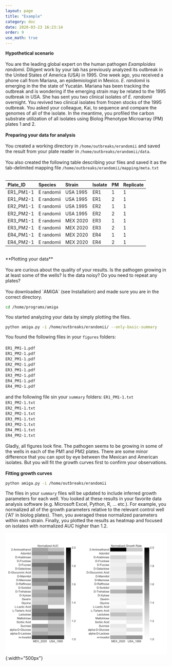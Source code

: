 ```yaml
---
layout: page
title: "Example"
category: doc
date: 2020-03-23 16:23:14
order: 9
use_math: true
---
```


**Hypothetical scenario**
<br /><br/>
You are the leading global expert on the human pathogen *Examploides randomii*. Diligent work by your lab has previously analyzed its outbreak in the United States of America (USA) in 1995. One week ago, you received a phone call from Mariana, an epidemiologist in Mexico. *E. randomii* is emerging in the the state of Yucatán. Mariana has been tracking the outbreak and is wondering if the emerging strain may be related to the 1995 outbreak in USA. She has sent you two clinical isolates of *E. randomii* overnight. You revived two clinical isolates from frozen stocks of the 1995 outbreak. You asked your colleague, Kai, to sequence and compare the genomes of all of the isolate. In the meantime, you profiled the carbon substrate utilization of all isolates using Biolog Phenotype Microarray (PM) plates 1 and 2.
<br /><br/>
**Preparing your data for analysis**
<br /><br/>
You created a working directory in `/home/outbreaks/erandomii` and saved the result from your plate reader in `/home/outbreaks/erandomii/data`.
<br /><br/>
You also created the following table describing your files and saved it as the tab-delimited mapping file `/home/outbreaks/erandomii/mapping/meta.txt`
<br /><br />

|Plate_ID|Species|Strain|Isolate|PM|Replicate|
|:---|:---|:---|:---|:---|:---|
|ER1_PM1-1|E randomii|USA 1995|ER1|1|1|
|ER1_PM2-1|E randomii|USA 1995|ER1|2|1|
|ER2_PM1-1|E randomii|USA 1995|ER2|1|1|
|ER2_PM2-1|E randomii|USA 1995|ER2|2|1|
|ER3_PM1-1|E randomii|MEX 2020|ER3|1|1|
|ER3_PM2-1|E randomii|MEX 2020|ER3|2|1|
|ER4_PM1-1|E randomii|MEX 2020|ER4|1|1|
|ER4_PM2-1|E randomii|MEX 2020|ER4|2|1|

<br />
**Plotting your data**
<br /><br/>
You are curious about the quality of your results. Is the pathogen growing in at least some of the wells? Is the data noisy? Do you need to repeat any plates?
<br /><br/>
You downloaded `AMiGA` (see Installation) and made sure you are in the correct directory.

```bash
cd /home/programs/amiga
```

You started analyzing your data by simply plotting the files.

```bash
python amiga.py -i /home/outbreaks/erandomii/ --only-basic-summary
```

You found the following files in your `figures` folders:
<br /><br/>
`ER1_PM1-1.pdf`<br/>
`ER1_PM2-1.pdf`<br/>
`ER2_PM1-1.pdf`<br/>
`ER2_PM2-1.pdf`<br/>
`ER3_PM1-1.pdf`<br/>
`ER3_PM2-1.pdf`<br/>
`ER4_PM1-1.pdf`<br/>
`ER4_PM2-1.pdf`<br/>
<br/>
and the following file sin your `summary` folders:
`ER1_PM1-1.txt`<br/>
`ER1_PM2-1.txt`<br/>
`ER2_PM1-1.txt`<br/>
`ER2_PM2-1.txt`<br/>
`ER3_PM1-1.txt`<br/>
`ER3_PM2-1.txt`<br/>
`ER4_PM1-1.txt`<br/>
`ER4_PM2-1.txt`<br/>
<br />
Gladly, all figures look fine. The pathogen seems to be growing in some of the wells in each of the PM1 and PM2 plates. There are some minor difference that you can spot by eye between the Mexican and American isolates. But you will fit the growth curves first to confirm your observations.
<br /><br/>
**Fitting growth curves**

```bash
python amiga.py -i /home/outbreaks/erandomii
```

The files in your `summary` files will be updated to include inferred growth parameters for each well. You looked at these results in your favorite data analysis software (e.g. Microsoft Excel, Python, R, ... etc.). For example, you normalized all of the growth parameters relative to the relevant control well ('A1' in biolog plates). Then, you averaged these normalized parameters within each strain. Finally, you plotted the results as heatmap and focused on isolates with normalized AUC higher than 1.2.

![amiga directory tree example](../assets/img/heatmaps.png){:width="500px"}


<br />
